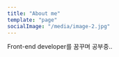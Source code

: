 ```yaml
---
title: "About me"
template: "page"
socialImage: "/media/image-2.jpg"
---
```


Front-end developer를 꿈꾸며 공부중..
